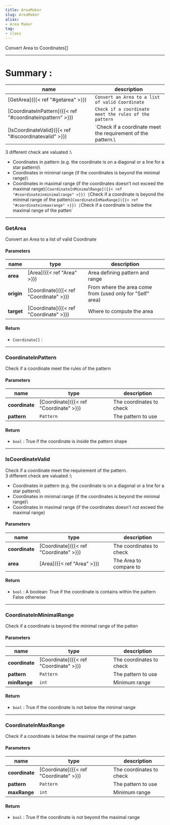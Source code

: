 ```yaml
---
title: AreaMaker
slug: AreaMaker
alias: 
- Area Maker
tag: 
- class
---
```

Convert Area to Coordinates[]

---
# Summary :
name|description
----|----
[GetArea]({{< ref "#getarea" >}}) | `Convert an Area to a list of valid Coordinate`
[CoordinateInPattern]({{< ref "#coordinateinpattern" >}}) | `Check if a coordinate meet the rules of the pattern`
[IsCoordinateValid]({{< ref "#iscoordinatevalid" >}}) | `Check if a coordinate meet the requirement of the pattern.\
3 different check are valuated :\
- Coordinates in pattern (e.g. the coordinate is on a diagonal or a line for a star pattern)\
- Coordinates in minimal range (if the coordinates is beyond the minimal range)\
- Coordinates in maximal range (if the coordinates doesn't not exceed the maximal range)`
[CoordinateInMinimalRange]({{< ref "#coordinateinminimalrange" >}}) | `Check if a coordinate is beyond the minimal range of the patten`
[CoordinateInMaxRange]({{< ref "#coordinateinmaxrange" >}}) | `Check if a coordinate is below the maximal range of the patten`

---
### GetArea
Convert an Area to a list of valid Coordinate

#### Parameters
name|type|description
-----|-----|-----
**area**|[Area]({{< ref "Area" >}})|Area defining pattern and range
**origin**|[Coordinate]({{< ref "Coordinate" >}})|From where the area come from (used only for "Self" area)
**target**|[Coordinate]({{< ref "Coordinate" >}})|Where to compute the area

#### Return
- `Coordinate[]` : 

---
### CoordinateInPattern
Check if a coordinate meet the rules of the pattern

#### Parameters
name|type|description
-----|-----|-----
**coordinate**|[Coordinate]({{< ref "Coordinate" >}})|The coordinates to check
**pattern**|`Pattern`|The pattern to use

#### Return
- `bool` : True if the coordinate is inside the pattern shape

---
### IsCoordinateValid
Check if a coordinate meet the requirement of the pattern.\
3 different check are valuated :\
- Coordinates in pattern (e.g. the coordinate is on a diagonal or a line for a star pattern)\
- Coordinates in minimal range (if the coordinates is beyond the minimal range)\
- Coordinates in maximal range (if the coordinates doesn't not exceed the maximal range)

#### Parameters
name|type|description
-----|-----|-----
**coordinate**|[Coordinate]({{< ref "Coordinate" >}})|The coordinates to check
**area**|[Area]({{< ref "Area" >}})|The Area to compare to

#### Return
- `bool` : A boolean:
True if the coordinate is contains within the pattern
False otherwise


---
### CoordinateInMinimalRange
Check if a coordinate is beyond the minimal range of the patten

#### Parameters
name|type|description
-----|-----|-----
**coordinate**|[Coordinate]({{< ref "Coordinate" >}})|The coordinates to check
**pattern**|`Pattern`|The pattern to use
**minRange**|`int`|Minimum range

#### Return
- `bool` : True if the coordinate is not below the minimal range

---
### CoordinateInMaxRange
Check if a coordinate is below the maximal range of the patten

#### Parameters
name|type|description
-----|-----|-----
**coordinate**|[Coordinate]({{< ref "Coordinate" >}})|The coordinates to check
**pattern**|`Pattern`|The pattern to use
**maxRange**|`int`|Minimum range

#### Return
- `bool` : True if the coordinate is not beyond the maximal range
